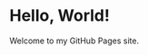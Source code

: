 <!DOCTYPE html>
<html lang="en">
<head>
    <meta charset="UTF-8" />
    <meta name="viewport" content="width=device-width, initial-scale=1" />
    <title>Hello World</title>
</head>
<body>
    <h1>Hello, World!</h1>
    <p>Welcome to my GitHub Pages site.</p>
</body>
</html>
